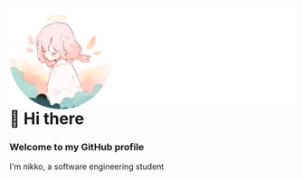 <img src="mypfp.png" height="180" align="right"></img>

# 👋 Hi there

### Welcome to my GitHub profile

<p>I'm nikko, a software engineering student</br>
<img height="16" width="16" src="https://cdn.simpleicons.org/visualstudiocode/white" />
<img height="16" width="16" src="https://cdn.simpleicons.org/typescript/white" />
<img height="16" width="16" src="https://cdn.simpleicons.org/node.js/white" />
<img height="16" width="16" src="https://cdn.simpleicons.org/xcode/white" />
<img height="16" width="16" src="https://cdn.simpleicons.org/c++/white" />
</p>

<!-- ## `🧑🏼‍💻` My skills:

`*` **Languages**

[![My Skills](https://skillicons.dev/icons?i=cpp,c,ts,python)](https://skillicons.dev)

`*` **Frameworks & Libraries**

[![My Skills](https://skillicons.dev/icons?i=astro,nodejs,svelte,tailwind,react)](https://skillicons.dev)

`*` **Toolkit**

[![My Skills](https://skillicons.dev/icons?i=visualstudio,vscode,idea,figma,git,bash,mongodb,nextjs)](https://skillicons.dev) -->

<!--
**T3RRY4/T3RRY4** is a ✨ _special_ ✨ repository because its `README.md` (this file) appears on your GitHub profile.

Here are some ideas to get you started:

- 🔭 I’m currently working on ...
- 🌱 I’m currently learning ...
- 👯 I’m looking to collaborate on ...
- 🤔 I’m looking for help with ...
- 💬 Ask me about ...
- 📫 How to reach me: ...
- 😄 Pronouns: ...
- ⚡ Fun fact: ...
-->
